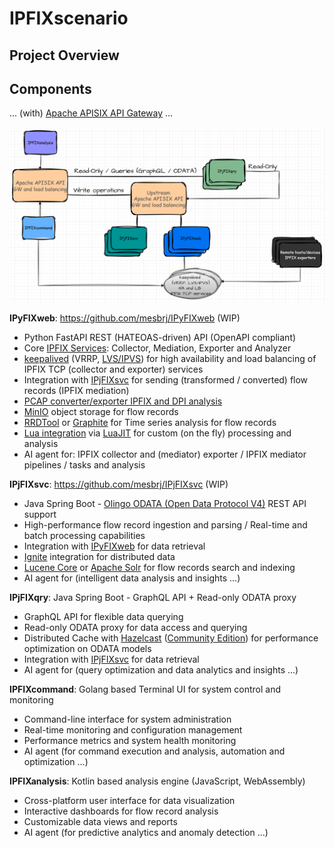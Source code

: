 # IPFIXscenario

## Project Overview

## Components

... (with) [Apache APISIX API Gateway](https://apisix.apache.org/) ...

![IPFIXscenario](/documentation/images/apisix.png)

**IPyFIXweb**: https://github.com/mesbrj/IPyFIXweb (WIP)
  - Python FastAPI REST (HATEOAS-driven) API (OpenAPI compliant)
  - Core [IPFIX Services](https://tools.netsa.cert.org/pyfixbuf/doc/index.html): Collector, Mediation, Exporter and Analyzer
  - [keepalived](https://www.keepalived.org/) (VRRP, [LVS/IPVS](http://www.linux-vs.org/)) for high availability and load balancing of IPFIX TCP (collector and exporter) services
  - Integration with [IPjFIXsvc](https://github.com/mesbrj/IPjFIXsvc) for sending (transformed / converted) flow records (IPFIX mediation)
  - [PCAP converter/exporter IPFIX and DPI analysis](https://tools.netsa.cert.org/yaf/yaf.html)
  - [MinIO](https://min.io/) object storage for flow records
  - [RRDTool](https://oss.oetiker.ch/rrdtool/) or [Graphite](https://graphiteapp.org/) for Time series analysis for flow records
  - [Lua integration](https://github.com/scoder/lupa) via [LuaJIT](https://luajit.org/) for custom (on the fly) processing and analysis
  - AI agent for: IPFIX collector and (mediator) exporter / IPFIX mediator pipelines / tasks and analysis

**IPjFIXsvc**: https://github.com/mesbrj/IPjFIXsvc (WIP)
  - Java Spring Boot - [Olingo ODATA (Open Data Protocol V4)](https://olingo.apache.org/doc/odata4/index.html) REST API support
  - High-performance flow record ingestion and parsing / Real-time and batch processing capabilities
  - Integration with [IPyFIXweb](https://github.com/mesbrj/IPyFIXweb) for data retrieval
  - [Ignite](https://ignite.apache.org/) integration for distributed data
  - [Lucene Core](https://lucene.apache.org/core/) or [Apache Solr](https://solr.apache.org/) for flow records search and indexing
  - AI agent for (intelligent data analysis and insights ...)

**IPjFIXqry**: Java Spring Boot - GraphQL API + Read-only ODATA proxy
  - GraphQL API for flexible data querying
  - Read-only ODATA proxy for data access and querying
  - Distributed Cache with [Hazelcast](https://hazelcast.com/) ([Community Edition](https://hazelcast.com/community-edition-projects/downloads/)) for performance optimization on ODATA models
  - Integration with [IPjFIXsvc](https://github.com/mesbrj/IPjFIXsvc) for data retrieval
  - AI agent for (query optimization and data analytics and insights ...)

**IPFIXcommand**: Golang based Terminal UI for system control and monitoring
  - Command-line interface for system administration
  - Real-time monitoring and configuration management
  - Performance metrics and system health monitoring
  - AI agent (for command execution and analysis, automation and optimization ...)

**IPFIXanalysis**: Kotlin based analysis engine (JavaScript, WebAssembly)
  - Cross-platform user interface for data visualization
  - Interactive dashboards for flow record analysis
  - Customizable data views and reports
  - AI agent (for predictive analytics and anomaly detection ...)
